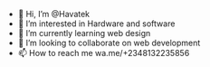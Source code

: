 - 👋 Hi, I’m @Havatek
- 👀 I’m interested in Hardware and software
- 🌱 I’m currently learning web design
- 💞️ I’m looking to collaborate on web development
- 📫 How to reach me wa.me/+2348132235856

<!---
Havatek/Havatek is a ✨ special ✨ repository because its `README.md` (this file) appears on your GitHub profile.
You can click the Preview link to take a look at your changes.
--->

